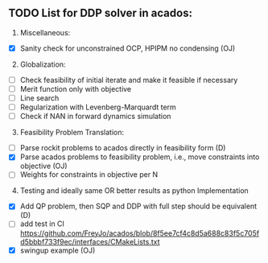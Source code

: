 ## TODO List for DDP solver in acados:

1. Miscellaneous:
- [x] Sanity check for unconstrained OCP, HPIPM no condensing (OJ)

2. Globalization:
- [ ] Check feasibility of initial iterate and make it feasible if necessary
- [ ] Merit function only with objective
- [ ] Line search
- [ ] Regularization with Levenberg-Marquardt term
- [ ] Check if NAN in forward dynamics simulation

3. Feasibility Problem Translation:
- [ ] Parse rockit problems to acados directly in feasibility form (D)
- [x] Parse acados problems to feasibility problem, i.e., move constraints into objective (OJ)
- [ ] Weights for constraints in objective per N

4. Testing and ideally same OR better results as python Implementation
- [x] Add QP problem, then SQP and DDP with full step should be equivalent (D)
- [ ] add test in CI https://github.com/FreyJo/acados/blob/8f5ee7cf4c8d5a688c83f5c705fd5bbbf733f9ec/interfaces/CMakeLists.txt
- [x] swingup example (OJ)
